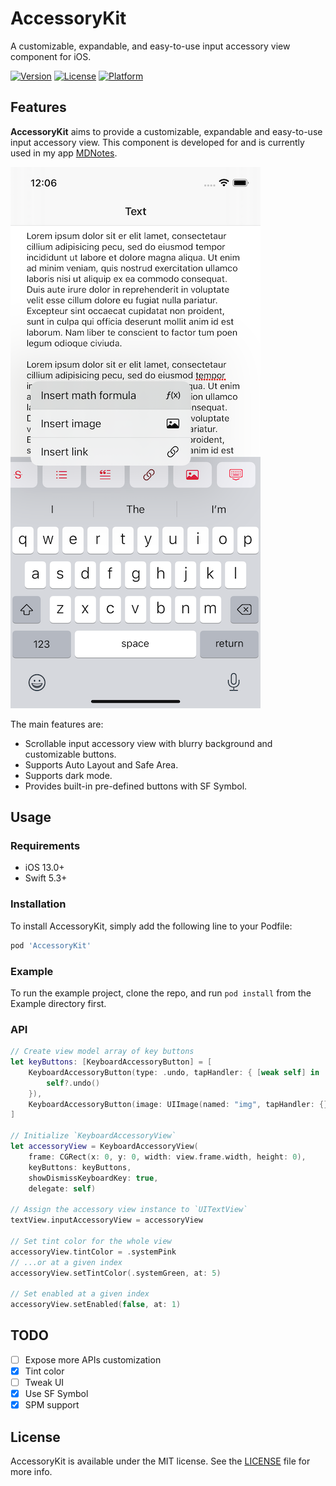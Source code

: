 # AccessoryKit

A customizable, expandable, and easy-to-use input accessory view component for iOS.

[![Version](https://img.shields.io/cocoapods/v/AccessoryKit.svg?style=flat)](https://cocoapods.org/pods/AccessoryKit)
[![License](https://img.shields.io/cocoapods/l/AccessoryKit.svg?style=flat)](https://cocoapods.org/pods/AccessoryKit)
[![Platform](https://img.shields.io/cocoapods/p/AccessoryKit.svg?style=flat)](https://cocoapods.org/pods/AccessoryKit)

## Features

**AccessoryKit** aims to provide a customizable, expandable and easy-to-use input accessory view. This component is developed for and is currently used in my app [MDNotes](https://apps.apple.com/us/app/mdnotes/id1471287219).

![](Screenshots/1.png)

The main features are:

* Scrollable input accessory view with blurry background and customizable buttons.
* Supports Auto Layout and Safe Area.
* Supports dark mode.
* Provides built-in pre-defined buttons with SF Symbol.

## Usage

### Requirements

* iOS 13.0+
* Swift 5.3+

### Installation

To install AccessoryKit, simply add the following line to your Podfile:

```ruby
pod 'AccessoryKit'
```

### Example

To run the example project, clone the repo, and run `pod install` from the Example directory first.

### API

```swift
// Create view model array of key buttons
let keyButtons: [KeyboardAccessoryButton] = [
    KeyboardAccessoryButton(type: .undo, tapHandler: { [weak self] in
        self?.undo()
    }),
    KeyboardAccessoryButton(image: UIImage(named: "img", tapHandler: {}),
]

// Initialize `KeyboardAccessoryView`
let accessoryView = KeyboardAccessoryView(
    frame: CGRect(x: 0, y: 0, width: view.frame.width, height: 0),
    keyButtons: keyButtons,
    showDismissKeyboardKey: true,
    delegate: self)

// Assign the accessory view instance to `UITextView`
textView.inputAccessoryView = accessoryView

// Set tint color for the whole view
accessoryView.tintColor = .systemPink
// ...or at a given index
accessoryView.setTintColor(.systemGreen, at: 5)

// Set enabled at a given index
accessoryView.setEnabled(false, at: 1)
```

## TODO

- [ ] Expose more APIs customization
- [x] Tint color
- [ ] Tweak UI
- [x] Use SF Symbol
- [x] SPM support

## License

AccessoryKit is available under the MIT license. See the [LICENSE](LICENSE) file for more info.
